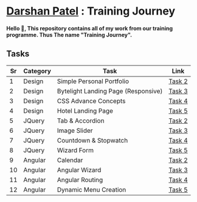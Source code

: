 # [Darshan Patel](https://www.linkedin.com/in/darshan-patel-2608/) : Training Journey

#### Hello :wave:,  This repository contains all of my work from our training programme. Thus The name "Training Journey".

## Tasks

Sr | Category | Task | Link
-- | -------- | ---- | ----
1  | Design   | Simple Personal Portfolio | [Task 2](Design-Task/Design_2_Simple_Personal_Portfolio/)
2 | Design | Bytelight Landing Page (Responsive) | [Task 3](Design-Task/Design_3_Bytelight_Landing_Page/)
3 | Design | CSS Advance Concepts | [Task 4](Design-Task/Design_4_CSS_Advance_Concepts/)
4 | Design | Hotel Landing Page | [Task 5](Design-Task/Design_5_Hotel_Landing_Page/)
5 | JQuery | Tab & Accordion | [Task 2](JQuery-Task/JQuery_Task_2_Tab_and_Accordion/)
6 | JQuery | Image Slider | [Task 3](JQuery-Task/JQuery_Task_3_Slider/)
7 | JQuery | Countdown & Stopwatch | [Task 4](JQuery-Task/JQuery_Task_4_Countdown_Stopwatch/)
8 | JQuery | Wizard Form | [Task 5](JQuery-Task/JQuery_Task_5_Wizard_Form/)
9 | Angular | Calendar | [Task 2](Angular-Task/Angular_2_Calendar/)
10 | Angular | Angular Wizard | [Task 3](Angular-Task/Angular_3_Angular_Wizard/)
11 | Angular | Angular Routing | [Task 4](Angular-Task/Angular_4_Angular_Routing/)
12 | Angular | Dynamic Menu Creation | [Task 5](Angular-Task/Angular_5_Dynamic_Menu_creation/)
